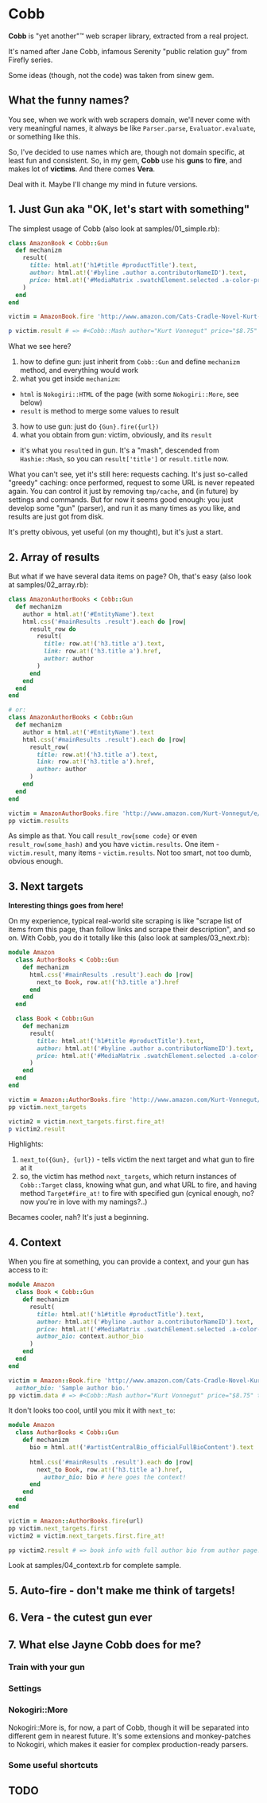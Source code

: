 # Cobb

**Cobb** is "yet another"™ web scraper library, extracted from a real project.

It's named after Jane Cobb, infamous Serenity "public relation guy" from Firefly series.

Some ideas (though, not the code) was taken from sinew gem.

## What the funny names?

You see, when we work with web scrapers domain, we'll never come with
very meaningful names, it always be like `Parser.parse`, `Evaluator.evaluate`,
or something like this.

So, I've decided to use names which are, though not domain specific,
at least fun and consistent. So, in my gem, **Cobb** use his **guns**
to **fire**, and makes lot of **victims**. And there comes **Vera**.

Deal with it. Maybe I'll change my mind in future versions.

## 1. Just Gun aka "OK, let's start with something"

The simplest usage of Cobb (also look at samples/01_simple.rb):

```ruby
class AmazonBook < Cobb::Gun
  def mechanizm
    result(
      title: html.at!('h1#title #productTitle').text,
      author: html.at!('#byline .author a.contributorNameID').text,
      price: html.at!('#MediaMatrix .swatchElement.selected .a-color-price').text_
    )
  end
end

victim = AmazonBook.fire 'http://www.amazon.com/Cats-Cradle-Novel-Kurt-Vonnegut/dp/038533348X/'

p victim.result # => #<Cobb::Mash author="Kurt Vonnegut" price="$8.75" title="Cat's Cradle: A Novel">
```

What we see here?

1. how to define gun: just inherit from `Cobb::Gun` and define `mechanizm` 
  method, and everything would work
2. what you get inside `mechanizm`:
  - `html` is `Nokogiri::HTML` of the page 
    (with some `Nokogiri::More`, see below)
  - `result` is method to merge some values to result
3. how to use gun: just do `{Gun}.fire({url})`
4. what you obtain from gun: victim, obviously, and its `result` 
  - it's what you `result`ed in gun. It's a "mash", descended from
  `Hashie::Mash`, so you can `result['title']` or `result.title` now.

What you can't see, yet it's still here: requests caching. It's just 
so-called "greedy" caching: once performed, request to some URL is never
repeated again. You can control it just by removing `tmp/cache`, 
and (in future) by settings and commands. But for now it seems good enough:
you just develop some "gun" (parser), and run it as many times as you like,
and results are just got from disk.

It's pretty obivous, yet useful (on my thought), but it's just a start.

## 2. Array of results

But what if we have several data items on page? 
Oh, that's easy (also look at samples/02_array.rb):

```ruby
class AmazonAuthorBooks < Cobb::Gun
  def mechanizm
    author = html.at!('#EntityName').text
    html.css('#mainResults .result').each do |row|
      result_row do
        result(
          title: row.at!('h3.title a').text,
          link: row.at!('h3.title a').href,
          author: author
        )
      end
    end
  end
end

# or:
class AmazonAuthorBooks < Cobb::Gun
  def mechanizm
    author = html.at!('#EntityName').text
    html.css('#mainResults .result').each do |row|
      result_row(
        title: row.at!('h3.title a').text,
        link: row.at!('h3.title a').href,
        author: author
      )
    end
  end
end

victim = AmazonAuthorBooks.fire 'http://www.amazon.com/Kurt-Vonnegut/e/B000APYE16/'
pp victim.results
```

As simple as that. You call `result_row{some code}` or even 
`result_row(some_hash)` and you have `victim.results`. One item - 
`victim.result`, many items - `victim.results`. Not too smart, not too
dumb, obvious enough.

## 3. Next targets

**Interesting things goes from here!** 

On my experience, typical real-world site scraping is like "scrape list 
of items from this page, than follow links and scrape their description", 
and so on. With Cobb, you do it totally like this 
(also look at samples/03_next.rb): 

```ruby
module Amazon
  class AuthorBooks < Cobb::Gun
    def mechanizm
      html.css('#mainResults .result').each do |row|
        next_to Book, row.at!('h3.title a').href
      end
    end
  end

  class Book < Cobb::Gun
    def mechanizm
      result(
        title: html.at!('h1#title #productTitle').text,
        author: html.at!('#byline .author a.contributorNameID').text,
        price: html.at!('#MediaMatrix .swatchElement.selected .a-color-price').text_
      )
    end
  end
end

victim = Amazon::AuthorBooks.fire 'http://www.amazon.com/Kurt-Vonnegut/e/B000APYE16/'
pp victim.next_targets

victim2 = victim.next_targets.first.fire_at!
p victim2.result
```

Highlights:

1. `next_to({Gun}, {url})` - tells victim the next target and what gun
  to fire at it
2. so, the victim has method `next_targets`, which return instances of
  `Cobb::Target` class, knowing what gun, and what URL to fire, and
  having method `Target#fire_at!` to fire with specified gun
  (cynical enough, no? now you're in love with my namings?..)

Becames cooler, nah? It's just a beginning.

## 4. Context

When you fire at something, you can provide a context, and your gun has
access to it:

```ruby
module Amazon
  class Book < Cobb::Gun
    def mechanizm
      result(
        title: html.at!('h1#title #productTitle').text,
        author: html.at!('#byline .author a.contributorNameID').text,
        price: html.at!('#MediaMatrix .swatchElement.selected .a-color-price').text_,
        author_bio: context.author_bio
      )
    end
  end
end

victim = Amazon::Book.fire 'http://www.amazon.com/Cats-Cradle-Novel-Kurt-Vonnegut/dp/038533348X/', 
  author_bio: 'Sample author bio.'
pp victim.data # => #<Cobb::Mash author="Kurt Vonnegut" price="$8.75" title="Cat's Cradle: A Novel" author_bio="Sample author bio.">
```

It don't looks too cool, until you mix it with `next_to`:

```ruby
module Amazon
  class AuthorBooks < Cobb::Gun
    def mechanizm
      bio = html.at!('#artistCentralBio_officialFullBioContent').text
      
      html.css('#mainResults .result').each do |row|
        next_to Book, row.at!('h3.title a').href, 
          author_bio: bio # here goes the context!
      end
    end
  end
end

victim = Amazon::AuthorBooks.fire(url)
pp victim.next_targets.first
victim2 = victim.next_targets.first.fire_at!

pp victim2.result # => book info with full author bio from author page!
```

Look at samples/04_context.rb for complete sample.

## 5. Auto-fire - don't make me think of targets!

## 6. Vera - the cutest gun ever

## 7. What else Jayne Cobb does for me?

### Train with your gun

### Settings

### Nokogiri::More

Nokogiri::More is, for now, a part of Cobb, though it will be separated
into different gem in nearest future. It's some extensions and monkey-patches
to Nokogiri, which makes it easier for complex production-ready parsers.

### Some useful shortcuts

## TODO



